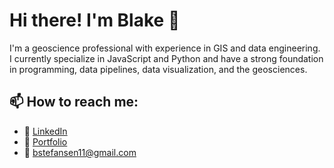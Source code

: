 # Hi there! I'm Blake 👋

I'm a geoscience professional with experience in GIS and data engineering. I currently specialize in JavaScript and Python and have a strong foundation in programming, data pipelines, data visualization, and the geosciences.


## 📫 How to reach me:
- 💼  <a href="https://www.linkedin.com/in/blake-stefansen/" target="_blank">LinkedIn</a>
- 📖  <a href="https://blakesportfolio.netlify.app/" target="_blank">Portfolio</a>
- 📧  bstefansen11@gmail.com

<!--
**bstefansen/bstefansen** is a ✨ _special_ ✨ repository because its `README.md` (this file) appears on your GitHub profile.

Here are some ideas to get you started:

- 🔭 I’m currently working on ...
- 🌱 I’m currently learning ...
- 👯 I’m looking to collaborate on ...
- 🤔 I’m looking for help with ...
- 💬 Ask me about ...
- 📫 How to reach me: ...
- 😄 Pronouns: ...
- ⚡ Fun fact: ...
-->
